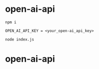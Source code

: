 # open-ai-api
 ```
npm i
 ```
 ```
 OPEN_AI_API_KEY = <your_open-ai_api_key>
 ```
 ```
node index.js
 ```
# open-ai-api
